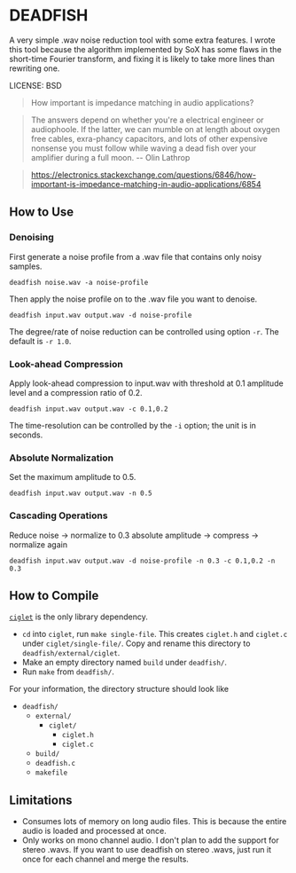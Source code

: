 DEADFISH
===

A very simple .wav noise reduction tool with some extra features. I wrote this tool because the algorithm implemented by SoX has some flaws in the short-time Fourier transform, and fixing it is likely to take more lines than rewriting one.

LICENSE: BSD

> How important is impedance matching in audio applications?

> The answers depend on whether you're a electrical engineer or audiophoole. If the latter, we can mumble on at length about oxygen free cables, exra-phancy capacitors, and lots of other expensive nonsense you must follow while waving a dead fish over your amplifier during a full moon. -- Olin Lathrop

> https://electronics.stackexchange.com/questions/6846/how-important-is-impedance-matching-in-audio-applications/6854

How to Use
---

### Denoising

First generate a noise profile from a .wav file that contains only noisy samples.

`deadfish noise.wav -a noise-profile`

Then apply the noise profile on to the .wav file you want to denoise.

`deadfish input.wav output.wav -d noise-profile`

The degree/rate of noise reduction can be controlled using option `-r`. The default is `-r 1.0`.

### Look-ahead Compression

Apply look-ahead compression to input.wav with threshold at 0.1 amplitude level and a compression ratio of 0.2.

`deadfish input.wav output.wav -c 0.1,0.2`

The time-resolution can be controlled by the `-i` option; the unit is in seconds.

### Absolute Normalization

Set the maximum amplitude to 0.5.

`deadfish input.wav output.wav -n 0.5`

### Cascading Operations

Reduce noise -> normalize to 0.3 absolute amplitude -> compress -> normalize again

`deadfish input.wav output.wav -d noise-profile -n 0.3 -c 0.1,0.2 -n 0.3`

### 

How to Compile
---

[`ciglet`](https://github.com/Sleepwalking/ciglet) is the only library dependency.

* `cd` into `ciglet`, run `make single-file`. This creates `ciglet.h` and `ciglet.c` under `ciglet/single-file/`. Copy and rename this directory to `deadfish/external/ciglet`.
* Make an empty directory named `build` under `deadfish/`.
* Run `make` from `deadfish/`.

For your information, the directory structure should look like

* `deadfish/`
    * `external/`
        * `ciglet/`
            * `ciglet.h`
            * `ciglet.c`
    * `build/`
    * `deadfish.c`
    * `makefile`

Limitations
---

* Consumes lots of memory on long audio files. This is because the entire audio is loaded and processed at once.
* Only works on mono channel audio. I don't plan to add the support for stereo .wavs. If you want to use deadfish on stereo .wavs, just run it once for each channel and merge the results.
